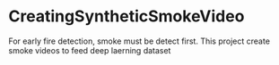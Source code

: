 # CreatingSyntheticSmokeVideo
For early fire detection, smoke must be detect first. This project create smoke videos to feed deep laerning dataset
